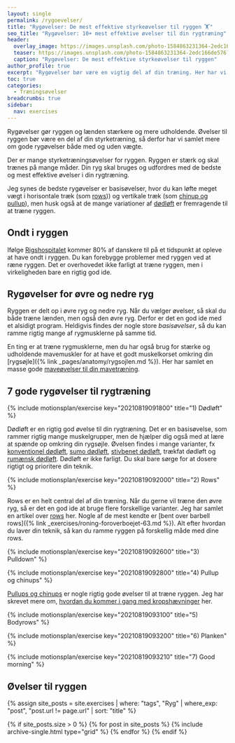 ```yaml
---
layout: single
permalink: /rygoevelser/
title: "Rygøvelser: De mest effektive styrkeøvelser til ryggen 🏋"
seo_title: "Rygøvelser: 10+ mest effektive øvelser til din rygtræning"
header:
  overlay_image: https://images.unsplash.com/photo-1584863231364-2edc166de576?ixlib=rb-1.2.1&ixid=eyJhcHBfaWQiOjEyMDd9&auto=format&fit=crop&h=630&w=1200&q=10
  teaser: https://images.unsplash.com/photo-1584863231364-2edc166de576?ixlib=rb-1.2.1&ixid=eyJhcHBfaWQiOjEyMDd9&auto=format&fit=crop&h=300&w=400&q=10
  caption: "Rygøvelser: De mest effektive styrkeøvelser til ryggen"
author_profile: true
excerpt: "Rygøvelser bør være en vigtig del af din træning. Her har vi samlet ryg øvelser, som du kan bruge i din rygtræning, når du laver styrketræning. Vi har bla.a samlet de 10+ bedste rygøvelser."
toc: true
categories:
  - Træningsøvelser
breadcrumbs: true
sidebar:
  nav: exercises
---
```


Rygøvelser gør ryggen og lænden stærkere og mere udholdende. Øvelser til ryggen bør være en del af din styrketræning, så derfor har vi samlet mere om gode rygøvelser både med og uden vægte.

Der er mange styrketræningsøvelser for ryggen. Ryggen er stærk og skal trænes på mange måder. Din ryg skal bruges og udfordres med de bedste og mest effektive øvelser i din rygtræning.

Jeg synes de bedste rygøvelser er basisøvelser, hvor du kan løfte meget vægt i horisontale træk (som [rows](/rows/))) og vertikale træk (som [chinup og pullup](/chinup-vs-pullup/)), men husk også at de mange variationer af [dødløft](/doedloeft/) er fremragende til at træne ryggen.

## Ondt i ryggen

Ifølge [Rigshospitalet](https://www.rigshospitalet.dk/afdelinger-og-klinikker/hovedorto/rygkirurgi-led-og-bindevaevssygdomme/for-patienter-og-paaroerende/rygsygdomme/Sider/fakta-om-ryggen-og-rygsmerter.aspx) kommer 80% af danskere til på et tidspunkt at opleve at have ondt i ryggen. Du kan forebygge problemer med ryggen ved at ræne ryggen. Det er overhovedet ikke farligt at træne ryggen, men i virkeligheden bare en rigtig god ide.

## Rygøvelser for øvre og nedre ryg

Ryggen er delt op i øvre ryg og nedre ryg. Når du vælger øvelser, så skal du både træne lænden, men også den øvre ryg. Derfor er det en god ide med et alsidigt program. Heldigvis findes der nogle store *basisøvelser*, så du kan ramme rigtig mange af rygmusklerne på samme tid.

En ting er at træne rygmusklerne, men du har også brug for stærke og udholdende mavemuskler for at have et godt muskelkorset omkring din [rygsøjle]({% link _pages/anatomy/rygsojlen.md %}). Her har samlet en masse gode [maveøvelser til din mavetræning](/maveoevelser/).

## 7 gode rygøvelser til rygtræning

{% include motionsplan/exercise key="20210819091800" title="1) Dødløft" %}

Dødløft er en rigtig god øvelse til din rygtræning. Det er en basisøvelse, som rammer rigtig mange muskelgrupper, men de hjælper dig også med at lære at spænde op omkring din rygsøjle. Øvelsen findes i mange varianter, fx [konventionel dødløft](/oevelse/konventionel-doedloeft/), [sumo dødløft](/oevelse/sumo-doedloeft/), [stivbenet dødløft](/oevelse/doedloeft-stivbenet/), trækfat dødløft og [rumænsk dødløft](/oevelse/romanian-deadlift/). Dødløft er ikke farligt. Du skal bare sørge for at dosere rigtigt og prioritere din teknik.

{% include motionsplan/exercise key="20210819092000" title="2) Rows" %}

Rows er en helt central del af din træning. Når du gerne vil træne den øvre ryg, så er det en god ide at bruge flere forskellige varianter. Jeg har samlet en artikel over [rows](/rows/) her. Nogle af de mest kendte er [bent over barbell rows]({% link _exercises/roning-foroverboejet-63.md %}). Alt efter hvordan du laver din teknik, så kan du ramme ryggen på forskellig måde med dine rows.

{% include motionsplan/exercise key="20210819092600" title="3) Pulldown" %}

{% include motionsplan/exercise key="20210819092800" title="4) Pullup og chinups" %}

[Pullups og chinups](/chinup-vs-pullup/) er nogle rigtig gode øvelser til at træne ryggen. Jeg har skrevet mere om, [hvordan du kommer i gang med kropshævninger](/laer-kropshaevning-chinup-pullup-program/) her.

{% include motionsplan/exercise key="20210819093100" title="5) Bodyrows" %}

{% include motionsplan/exercise key="20210819093200" title="6) Planken" %}

{% include motionsplan/exercise key="20210819093210" title="7) Good morning" %}

## Øvelser til ryggen

{% assign site_posts = site.exercises | where: "tags", "Ryg" | where_exp: "post", "post.url != page.url" | sort: "title" %}

<div class="feature__wrapper">

{% if site_posts.size > 0 %}
  {% for post in site_posts %}
    {% include archive-single.html type="grid" %}
  {% endfor %}
{% endif %}

</div>
